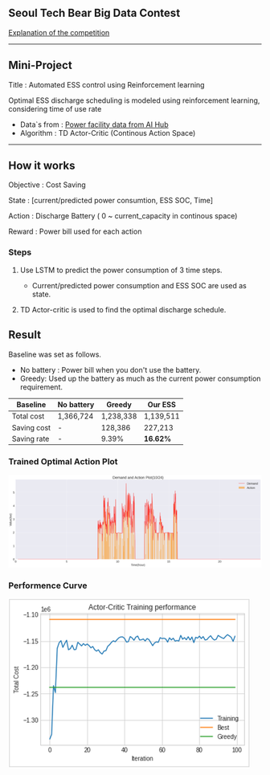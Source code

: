 ## Seoul Tech Bear Big Data Contest
[Explanation of the competition](https://iise.seoultech.ac.kr/notice/faculty_announcements_/?do=view&profboardidx=0&bnum=1302&bidx=508665&cate=7&allboard=false&nowpage=2)

----

## Mini-Project 
Title : Automated ESS control using Reinforcement learning 

Optimal ESS discharge scheduling is modeled using reinforcement learning, considering time of use rate

+ Data`s from :  [Power facility data from AI Hub]( https://aihub.or.kr/aidata/30759)
+ Algorithm : TD Actor-Critic (Continous Action Space)

-----
## How it works 

Objective : Cost Saving 

State : [current/predicted power consumtion, ESS SOC, Time] 

Action :  Discharge Battery ( 0 ~ current_capacity in continous space)

Reward : Power bill used for each action

### Steps 
1. Use LSTM to predict the power consumption of 3 time steps.
	+ Current/predicted power consumption and ESS SOC are used as state.

2. TD Actor-critic is used to find the optimal discharge schedule.

## Result 
Baseline was set as follows.

+ No battery : Power bill when you don't use the battery.
+ Greedy: Used up the battery as much as the current power consumption requirement.

Baseline|No battery|Greedy| Our ESS |
|------|---|---|---|
|Total cost|1,366,724|1,238,338|1,139,511|
|Saving cost|-|128,386|227,213|
|Saving rate|-|9.39%| **16.62%**  |

### Trained Optimal Action Plot
![Performence curve](https://github.com/bongseokkim/project_rl-ess-control/blob/master/figure1.png )


### Performence Curve
![Action](https://github.com/bongseokkim/project_rl-ess-control/blob/master/figure2.png)



